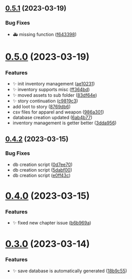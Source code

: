 ## [0.5.1](https://github.com/Wivik/pyp-boy/compare/v0.5.0...v0.5.1) (2023-03-19)


### Bug Fixes

* :ambulance: missing function ([f643398](https://github.com/Wivik/pyp-boy/commit/f643398904cf3587547ef57bab543f66e9bcd4f3))



# [0.5.0](https://github.com/Wivik/pyp-boy/compare/v0.4.2...v0.5.0) (2023-03-19)


### Features

* :sparkles: init inventory management ([ae10231](https://github.com/Wivik/pyp-boy/commit/ae102312552cf19145a8ba45ef564502b103b70f))
* :sparkles: inventory supports misc ([ff364bd](https://github.com/Wivik/pyp-boy/commit/ff364bd4d9bade463fc7df91afeef2a2de4f313d))
* :sparkles: moved assets to sub folder ([83df64e](https://github.com/Wivik/pyp-boy/commit/83df64e637b1c61f83d9f1e937762d465e8b5f84))
* :sparkles: story continuation ([c9819c3](https://github.com/Wivik/pyp-boy/commit/c9819c311b773225421c235e17b84143f9ac4d94))
* add loot to story ([8769db6](https://github.com/Wivik/pyp-boy/commit/8769db6755d7f58d3d278628184b34baedeceba3))
* csv files for apparel and weapon ([986a301](https://github.com/Wivik/pyp-boy/commit/986a3013a1caf2b2809b04a7364d8fdbd6c7f888))
* database creation updated ([6ab4b77](https://github.com/Wivik/pyp-boy/commit/6ab4b776dc7016a5963d4ea1cb389078ad048c8e))
* inventory management is getter better ([3dda956](https://github.com/Wivik/pyp-boy/commit/3dda95606d2d9d37a474ae5c3be0d358f4463fc7))



## [0.4.2](https://github.com/Wivik/pyp-boy/compare/v0.4.0...v0.4.2) (2023-03-15)


### Bug Fixes

* db creation script ([0d7ee70](https://github.com/Wivik/pyp-boy/commit/0d7ee70c5a0de924f563583f7f642f635c47cede))
* db creation script ([5dabf00](https://github.com/Wivik/pyp-boy/commit/5dabf00e9b3ac5f96b5b6947dcab51fafa64004e))
* db creation script ([e0ff43c](https://github.com/Wivik/pyp-boy/commit/e0ff43cb8f9ad5c1cac9df63478574ef2448703c))



# [0.4.0](https://github.com/Wivik/pyp-boy/compare/v0.3.0...v0.4.0) (2023-03-15)


### Features

* :sparkles: fixed new chapter issue ([b6b969a](https://github.com/Wivik/pyp-boy/commit/b6b969ae874f2f99b964b496c58c1334bc017ba9))



# [0.3.0](https://github.com/Wivik/pyp-boy/compare/v0.2.2...v0.3.0) (2023-03-14)


### Features

* :sparkles: save database is automatically generated ([18b9c55](https://github.com/Wivik/pyp-boy/commit/18b9c55f815a011551afcf8c8a8d4bf6aec78370))



